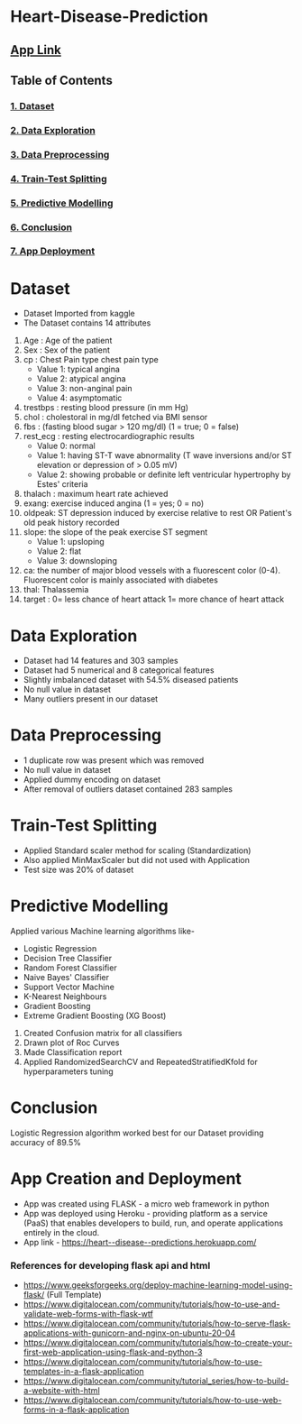 # Heart-Disease-Prediction

## [App Link](https://heart--disease--predictions.herokuapp.com/)
<!-- https://heart--disease--predictions.herokuapp.com/ -->

## Table of Contents
### [1. Dataset](#dataset)
### [2. Data Exploration](#data-exploration)
### [3. Data Preprocessing](#data-preprocessing)
### [4. Train-Test Splitting](#train-test-splitting)
### [5. Predictive Modelling](#predictive-modelling)
### [6. Conclusion](#conclusion)
### [7. App Deployment](#app-creation-and-deployment)

# Dataset
* Dataset Imported from kaggle
* The Dataset contains 14 attributes
1. Age : Age of the patient
2. Sex : Sex of the patient
3. cp : Chest Pain type chest pain type
   * Value 1: typical angina
   * Value 2: atypical angina
   * Value 3: non-anginal pain
   * Value 4: asymptomatic
4. trestbps : resting blood pressure (in mm Hg)
5. chol : cholestoral in mg/dl fetched via BMI sensor
6. fbs : (fasting blood sugar > 120 mg/dl) (1 = true; 0 = false)
7. rest_ecg : resting electrocardiographic results
    * Value 0: normal
    * Value 1: having ST-T wave abnormality (T wave inversions and/or ST elevation or depression of > 0.05 mV)
    * Value 2: showing probable or definite left ventricular hypertrophy by Estes' criteria
8. thalach : maximum heart rate achieved
9. exang: exercise induced angina (1 = yes; 0 = no)
10. oldpeak: ST depression induced by exercise relative to rest OR Patient's old peak history recorded
11. slope: the slope of the peak exercise ST segment
    * Value 1: upsloping
    * Value 2: flat
    * Value 3: downsloping
12. ca: the number of major blood vessels with a fluorescent color (0-4). Fluorescent color is mainly associated with diabetes
13. thal: Thalassemia
14. target : 0= less chance of heart attack 1= more chance of heart attack


# Data Exploration
- Dataset had 14 features and 303 samples
- Dataset had 5 numerical and 8 categorical features
- Slightly imbalanced dataset with 54.5% diseased patients
- No null value in dataset
- Many outliers present in our dataset

# Data Preprocessing
- 1 duplicate row was present which was removed
- No null value in dataset
- Applied dummy encoding on dataset
- After removal of outliers dataset contained 283 samples

# Train-Test Splitting
- Applied Standard scaler method for scaling (Standardization) 
- Also applied MinMaxScaler but did not used with Application
- Test size was 20% of dataset

# Predictive Modelling
Applied various Machine learning algorithms like-
- Logistic Regression
- Decision Tree Classifier
- Random Forest Classifier
- Naive Bayes' Classifier
- Support Vector Machine
- K-Nearest Neighbours
- Gradient Boosting
- Extreme Gradient Boosting (XG Boost)

1. Created Confusion matrix for all classifiers
2. Drawn plot of Roc Curves
3. Made Classification report
4. Applied RandomizedSearchCV and RepeatedStratifiedKfold for hyperparameters tuning

# Conclusion
Logistic Regression algorithm worked best for our Dataset providing accuracy of 89.5%

# App Creation and Deployment
- App was created using FLASK - a micro web framework in python
- App was deployed using Heroku - providing platform as a service (PaaS) that enables developers to build, run, and operate applications entirely in the cloud.
- App link - https://heart--disease--predictions.herokuapp.com/



### References for developing flask api and html
*   https://www.geeksforgeeks.org/deploy-machine-learning-model-using-flask/   (Full Template)
*   https://www.digitalocean.com/community/tutorials/how-to-use-and-validate-web-forms-with-flask-wtf
*   https://www.digitalocean.com/community/tutorials/how-to-serve-flask-applications-with-gunicorn-and-nginx-on-ubuntu-20-04
*   https://www.digitalocean.com/community/tutorials/how-to-create-your-first-web-application-using-flask-and-python-3
*   https://www.digitalocean.com/community/tutorials/how-to-use-templates-in-a-flask-application
*   https://www.digitalocean.com/community/tutorial_series/how-to-build-a-website-with-html
*   https://www.digitalocean.com/community/tutorials/how-to-use-web-forms-in-a-flask-application
